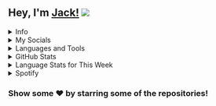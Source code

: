 ## Hey, I'm [Jack!](https://heyjack.info) <img src="https://raw.githubusercontent.com/therealheyjack/therealheyjack/master/wave.gif" width="30px">

<details><summary>Info</summary>
<p>

- 🔭 I’m currently working on [My Portfolio](https://github.com/).
- 🌱 I’m currently learning TypeScript / C#.
- 🏫 I’m currently studying [BSc (Honours) Computing and IT (Communications and Networking)](http://www.open.ac.uk/courses/computing-it/degrees/bsc-computing-it-communications-networking-q62-cnet)
- 💬 Ask me about Game Hosting.
- 📫 How to reach me: [Twitter - @HeyJack0001](https://twitter.com/HeyJack0001)
- 😄 Pronouns: He/His
- 😎 Fun fact: I spend almost 12 hours listening songs every day.
</p>
</details>

<details><summary>My Socials</summary>
<p>

[![Twitter: HeyJack0001](https://img.shields.io/twitter/follow/HeyJack0001?style=social)](https://twitter.com/HeyJack0001)
[![Linkedin: HeyJack0001](https://img.shields.io/badge/-HeyJack0001-blue?style=flat-square&logo=Linkedin&logoColor=white&link=https://www.linkedin.com/in/HeyJack0001/)](https://www.linkedin.com/in/HeyJack0001/)
[![GitHub therealheyjack](https://img.shields.io/github/followers/therealheyjack?label=follow&style=social)](https://github.com/therealheyjack)
[![website](https://img.shields.io/badge/PortfolioWebsite-heyjack.info-2648ff?style=flat-square&logo=google-chrome)](https://heyjack.info/)
[![discord](https://img.shields.io/badge/Discord-HeyJack%230001-7289DA?logo=discord)](https://discordapp.com/users/203317216106512384)
</p>
</details>

<details><summary>Languages and Tools</summary>
<p> 

<code><a href="https://www.javascript.com/"><img height="20" src="https://raw.githubusercontent.com/github/explore/80688e429a7d4ef2fca1e82350fe8e3517d3494d/topics/javascript/javascript.png"></a></code>
<code><a href="https://nodejs.org/"><img height="20" src="https://raw.githubusercontent.com/github/explore/80688e429a7d4ef2fca1e82350fe8e3517d3494d/topics/nodejs/nodejs.png"></a></code>
<code><a href="https://reactjs.org/"><img height="20" src="https://raw.githubusercontent.com/github/explore/80688e429a7d4ef2fca1e82350fe8e3517d3494d/topics/react/react.png"></a></code>
<code><a href="https://www.json.org/"><img height="20" src="https://raw.githubusercontent.com/github/explore/80688e429a7d4ef2fca1e82350fe8e3517d3494d/topics/json/json.png"></a></code>
<code><a href="https://es6.io/"><img height="20" src="https://raw.githubusercontent.com/github/explore/80688e429a7d4ef2fca1e82350fe8e3517d3494d/topics/es6/es6.png"></a></code>
<code><a href="https://www.docker.com/"><img height="20" src="https://raw.githubusercontent.com/github/explore/80688e429a7d4ef2fca1e82350fe8e3517d3494d/topics/docker/docker.png"></a></code>
<code><a href="https://babeljs.io/"><img height="20" src="https://raw.githubusercontent.com/github/explore/80688e429a7d4ef2fca1e82350fe8e3517d3494d/topics/babel/babel.png"></a></code>
</p>
</details>

<details><summary>GitHub Stats</summary>
<p>

<a href="https://github.com/therealheyjack">
 <img align="center" src="https://github-readme-stats.vercel.app/api?username=therealheyjack&show_icons=true&theme=dark&line_height=27" alt="Jack's github stats"/>
</a>
</p>
</details>

<details><summary>Language Stats for This Week</summary>
<p>

<!--START_SECTION:waka-->
![Code Time](http://img.shields.io/badge/Code%20Time-231%20hrs%209%20mins-blue)

![Profile Views](http://img.shields.io/badge/Profile%20Views-1-blue)

**🐱 My GitHub Data** 

> 🏆 4 Contributions in the Year 2022
 > 
> 📦 81.7 kB Used in GitHub's Storage 
 > 
> 🚫 Not Opted to Hire
 > 
> 📜 4 Public Repositories 
 > 
> 🔑 4 Private Repositories  
 > 
**I'm an Early 🐤** 

```text
🌞 Morning    3 commits      █░░░░░░░░░░░░░░░░░░░░░░░░   4.29% 
🌆 Daytime    32 commits     ███████████░░░░░░░░░░░░░░   45.71% 
🌃 Evening    25 commits     █████████░░░░░░░░░░░░░░░░   35.71% 
🌙 Night      10 commits     ███░░░░░░░░░░░░░░░░░░░░░░   14.29%

```
📅 **I'm Most Productive on Friday** 

```text
Monday       7 commits      ██░░░░░░░░░░░░░░░░░░░░░░░   10.0% 
Tuesday      11 commits     ████░░░░░░░░░░░░░░░░░░░░░   15.71% 
Wednesday    9 commits      ███░░░░░░░░░░░░░░░░░░░░░░   12.86% 
Thursday     4 commits      █░░░░░░░░░░░░░░░░░░░░░░░░   5.71% 
Friday       26 commits     █████████░░░░░░░░░░░░░░░░   37.14% 
Saturday     8 commits      ██░░░░░░░░░░░░░░░░░░░░░░░   11.43% 
Sunday       5 commits      █░░░░░░░░░░░░░░░░░░░░░░░░   7.14%

```


📊 **This Week I Spent My Time On** 

```text
⌚︎ Time Zone: Europe/London

💬 Programming Languages: 
Go                       58 mins             ███████████████░░░░░░░░░░   59.58% 
Text                     8 mins              ██░░░░░░░░░░░░░░░░░░░░░░░   8.92% 
HTML                     5 mins              █░░░░░░░░░░░░░░░░░░░░░░░░   5.84% 
GitIgnore file           5 mins              █░░░░░░░░░░░░░░░░░░░░░░░░   5.62% 
Bash                     4 mins              █░░░░░░░░░░░░░░░░░░░░░░░░   4.9%

🔥 Editors: 
GoLand                   1 hr 32 mins        ███████████████████████░░   94.36% 
Rider                    5 mins              █░░░░░░░░░░░░░░░░░░░░░░░░   5.64%

🐱‍💻 Projects: 
igseat                   1 hr 26 mins        ██████████████████████░░░   88.85% 
Unknown Project          5 mins              █░░░░░░░░░░░░░░░░░░░░░░░░   5.69% 
Archive                  3 mins              █░░░░░░░░░░░░░░░░░░░░░░░░   3.81% 
ddd                      1 min               ░░░░░░░░░░░░░░░░░░░░░░░░░   1.64%

💻 Operating System: 
Windows                  1 hr 37 mins        █████████████████████████   100.0%

```

**I Mostly Code in JavaScript** 

```text
JavaScript               4 repos             ████████████░░░░░░░░░░░░░   50.0% 
Lua                      2 repos             ██████░░░░░░░░░░░░░░░░░░░   25.0% 
Python                   1 repo              ███░░░░░░░░░░░░░░░░░░░░░░   12.5% 
Shell                    1 repo              ███░░░░░░░░░░░░░░░░░░░░░░   12.5%

```


**Timeline**

![Chart not found](https://raw.githubusercontent.com/TheRealHeyJack/TheRealHeyJack/master/charts/bar_graph.png) 


 Last Updated on 31/03/2022 15:37:10 UTC
<!--END_SECTION:waka-->
</p>
</details>

<details><summary>Spotify</summary>
<p>

[![spotify-github-profile](https://spotify-github-profile.vercel.app/api/view?uid=h0sd8uxnbq3rs51ob32cqilmn&cover_image=true&theme=default)](https://github.com/kittinan/spotify-github-profile)
</p>
</details>

### Show some ❤️ by starring some of the repositories!
